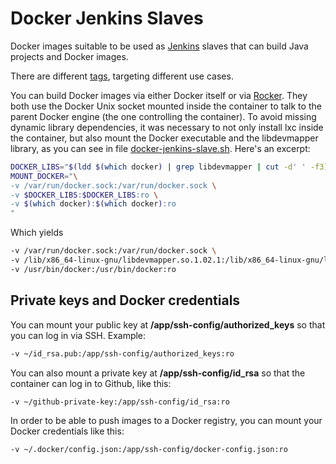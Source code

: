 # Docker Jenkins Slaves

Docker images suitable to be used as [Jenkins](https://jenkins.io/) slaves that can build Java projects and Docker images.

There are different [tags](https://hub.docker.com/r/elifarley/docker-jenkins-slaves/tags/ "List of tags on Docker Hub"), targeting different use cases.

You can build Docker images via either Docker itself or via [Rocker](http://tech.grammarly.com/blog/posts/Making-Docker-Rock-at-Grammarly.html). They both use the Docker Unix socket mounted inside the container to talk to the parent Docker engine (the one controlling the container).
To avoid missing dynamic library dependencies, it was necessary to not only install lxc inside the container, but also mount the Docker executable and the libdevmapper library, as you can see in file [docker-jenkins-slave.sh](docker-jenkins-slave.sh).
Here's an excerpt:

```bash
DOCKER_LIBS="$(ldd $(which docker) | grep libdevmapper | cut -d' ' -f3)"
MOUNT_DOCKER="\
-v /var/run/docker.sock:/var/run/docker.sock \
-v $DOCKER_LIBS:$DOCKER_LIBS:ro \
-v $(which docker):$(which docker):ro
"
```

Which yields
```bash
-v /var/run/docker.sock:/var/run/docker.sock \
-v /lib/x86_64-linux-gnu/libdevmapper.so.1.02.1:/lib/x86_64-linux-gnu/libdevmapper.so.1.02.1:ro \
-v /usr/bin/docker:/usr/bin/docker:ro
```

## Private keys and Docker credentials

You can mount your public key at **/app/ssh-config/authorized_keys** so that you can log in via SSH. Example:
```bash
-v ~/id_rsa.pub:/app/ssh-config/authorized_keys:ro
```

You can also mount a private key at **/app/ssh-config/id_rsa** so that the container can log in to Github, like this:

```bash
-v ~/github-private-key:/app/ssh-config/id_rsa:ro
```

In order to be able to push images to a Docker registry, you can mount your Docker credentials like this:
```bash
-v ~/.docker/config.json:/app/ssh-config/docker-config.json:ro
```

